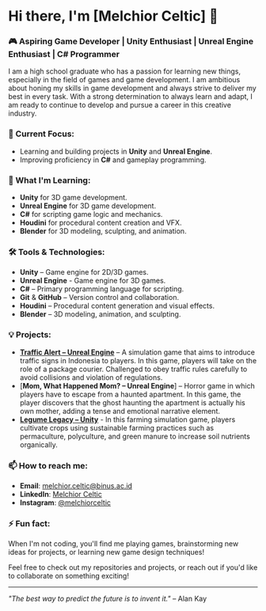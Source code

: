 # Hi there, I'm [Melchior Celtic] 👋

### 🎮 Aspiring Game Developer | Unity Enthusiast | Unreal Engine Enthusiast | C# Programmer

I am a high school graduate who has a passion for learning new things, especially in the field of games and game development. I am ambitious about honing my skills in game development and always strive to deliver my best in every task. With a strong determination to always learn and adapt, I am ready to continue to develop and pursue a career in this creative industry.

### 🔭 Current Focus:
- Learning and building projects in **Unity** and **Unreal Engine**.
- Improving proficiency in **C#** and gameplay programming.

### 🌱 What I'm Learning:
- **Unity** for 3D game development.
- **Unreal Engine** for 3D game development.
- **C#** for scripting game logic and mechanics.
- **Houdini** for procedural content creation and VFX.
- **Blender** for 3D modeling, sculpting, and animation.

### 🛠️ Tools & Technologies:
- **Unity** – Game engine for 2D/3D games.
- **Unreal Engine** - Game engine for 3D games.
- **C#** – Primary programming language for scripting.
- **Git** & **GitHub** – Version control and collaboration.
- **Houdini** – Procedural content generation and visual effects.
- **Blender** – 3D modeling, animation, and sculpting.

### 💡 Projects:
- [**Traffic Alert – Unreal Engine**](https://youtu.be/klgyRzv4lHA?si=m7DGG7C0ugkhL53R) – A simulation game that aims to introduce traffic signs in Indonesia to players. In this game, players will take on the role of a package courier. Challenged to obey traffic rules carefully to avoid collisions and violation of regulations.
- [**Mom, What Happened Mom? – Unreal Engine**] – Horror game in which players have to escape from a haunted apartment. In this game, the player discovers that the ghost haunting the apartment is actually his own mother, adding a tense and emotional narrative element.
- [**Legume Legacy – Unity**](https://youtu.be/ZJDNBpPlKek?si=7D7gyjFKJjixYtx8) - In this farming simulation game, players cultivate crops using sustainable farming practices such as permaculture, polyculture, and green manure to increase soil nutrients organically.

### 📫 How to reach me:
- **Email**: melchior.celtic@binus.ac.id
- **LinkedIn**: [Melchior Celtic](https://www.linkedin.com/in/melchior-celtic/)
- **Instagram**: [@melchiorceltic](https://www.instagram.com/melchiorceltic/)

### ⚡ Fun fact:
When I'm not coding, you'll find me playing games, brainstorming new ideas for projects, or learning new game design techniques!

Feel free to check out my repositories and projects, or reach out if you'd like to collaborate on something exciting!

---

_"The best way to predict the future is to invent it."_ – Alan Kay
